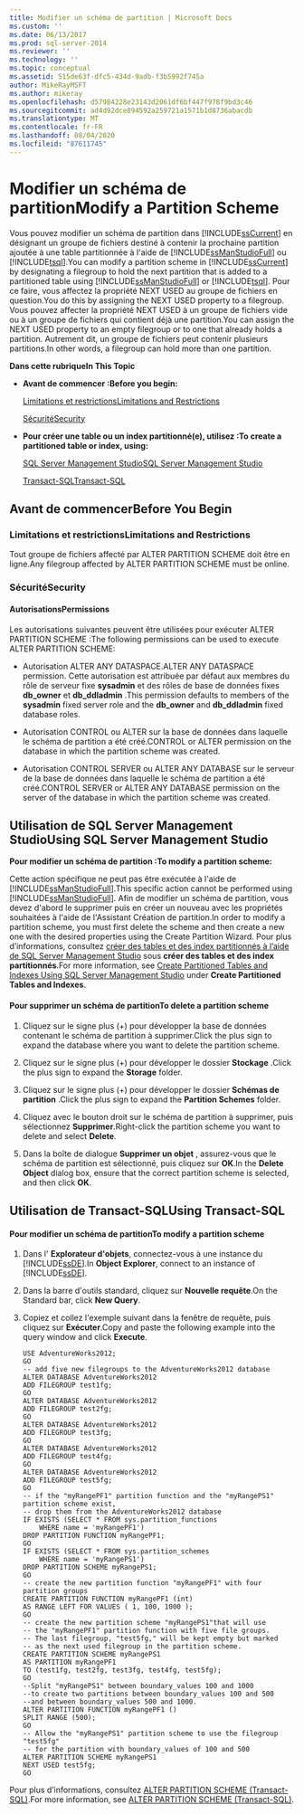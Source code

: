 ```yaml
---
title: Modifier un schéma de partition | Microsoft Docs
ms.custom: ''
ms.date: 06/13/2017
ms.prod: sql-server-2014
ms.reviewer: ''
ms.technology: ''
ms.topic: conceptual
ms.assetid: 515de63f-dfc5-434d-9adb-f3b5992f745a
author: MikeRayMSFT
ms.author: mikeray
ms.openlocfilehash: d57984228e23143d2061df6bf447f978f9bd3c46
ms.sourcegitcommit: ad4d92dce894592a259721a1571b1d8736abacdb
ms.translationtype: MT
ms.contentlocale: fr-FR
ms.lasthandoff: 08/04/2020
ms.locfileid: "87611745"
---
```

# <a name="modify-a-partition-scheme"></a><span data-ttu-id="13598-102">Modifier un schéma de partition</span><span class="sxs-lookup"><span data-stu-id="13598-102">Modify a Partition Scheme</span></span>
  <span data-ttu-id="13598-103">Vous pouvez modifier un schéma de partition dans [!INCLUDE[ssCurrent](../../includes/sscurrent-md.md)] en désignant un groupe de fichiers destiné à contenir la prochaine partition ajoutée à une table partitionnée à l'aide de [!INCLUDE[ssManStudioFull](../../includes/ssmanstudiofull-md.md)] ou [!INCLUDE[tsql](../../includes/tsql-md.md)].</span><span class="sxs-lookup"><span data-stu-id="13598-103">You can modify a partition scheme in [!INCLUDE[ssCurrent](../../includes/sscurrent-md.md)] by designating a filegroup to hold the next partition that is added to a partitioned table using [!INCLUDE[ssManStudioFull](../../includes/ssmanstudiofull-md.md)] or [!INCLUDE[tsql](../../includes/tsql-md.md)].</span></span> <span data-ttu-id="13598-104">Pour ce faire, vous affectez la propriété NEXT USED au groupe de fichiers en question.</span><span class="sxs-lookup"><span data-stu-id="13598-104">You do this by assigning the NEXT USED property to a filegroup.</span></span> <span data-ttu-id="13598-105">Vous pouvez affecter la propriété NEXT USED à un groupe de fichiers vide ou à un groupe de fichiers qui contient déjà une partition.</span><span class="sxs-lookup"><span data-stu-id="13598-105">You can assign the NEXT USED property to an empty filegroup or to one that already holds a partition.</span></span> <span data-ttu-id="13598-106">Autrement dit, un groupe de fichiers peut contenir plusieurs partitions.</span><span class="sxs-lookup"><span data-stu-id="13598-106">In other words, a filegroup can hold more than one partition.</span></span>  
  
 <span data-ttu-id="13598-107">**Dans cette rubrique**</span><span class="sxs-lookup"><span data-stu-id="13598-107">**In This Topic**</span></span>  
  
-   <span data-ttu-id="13598-108">**Avant de commencer :**</span><span class="sxs-lookup"><span data-stu-id="13598-108">**Before you begin:**</span></span>  
  
     [<span data-ttu-id="13598-109">Limitations et restrictions</span><span class="sxs-lookup"><span data-stu-id="13598-109">Limitations and Restrictions</span></span>](#Restrictions)  
  
     [<span data-ttu-id="13598-110">Sécurité</span><span class="sxs-lookup"><span data-stu-id="13598-110">Security</span></span>](#Security)  
  
-   <span data-ttu-id="13598-111">**Pour créer une table ou un index partitionné(e), utilisez :**</span><span class="sxs-lookup"><span data-stu-id="13598-111">**To create a partitioned table or index, using:**</span></span>  
  
     [<span data-ttu-id="13598-112">SQL Server Management Studio</span><span class="sxs-lookup"><span data-stu-id="13598-112">SQL Server Management Studio</span></span>](#SSMSProcedure)  
  
     [<span data-ttu-id="13598-113">Transact-SQL</span><span class="sxs-lookup"><span data-stu-id="13598-113">Transact-SQL</span></span>](#TsqlProcedure)  
  
##  <a name="before-you-begin"></a><a name="BeforeYouBegin"></a> <span data-ttu-id="13598-114">Avant de commencer</span><span class="sxs-lookup"><span data-stu-id="13598-114">Before You Begin</span></span>  
  
###  <a name="limitations-and-restrictions"></a><a name="Restrictions"></a> <span data-ttu-id="13598-115">Limitations et restrictions</span><span class="sxs-lookup"><span data-stu-id="13598-115">Limitations and Restrictions</span></span>  
 <span data-ttu-id="13598-116">Tout groupe de fichiers affecté par ALTER PARTITION SCHEME doit être en ligne.</span><span class="sxs-lookup"><span data-stu-id="13598-116">Any filegroup affected by ALTER PARTITION SCHEME must be online.</span></span>  
  
###  <a name="security"></a><a name="Security"></a> <span data-ttu-id="13598-117">Sécurité</span><span class="sxs-lookup"><span data-stu-id="13598-117">Security</span></span>  
  
####  <a name="permissions"></a><a name="Permissions"></a> <span data-ttu-id="13598-118">Autorisations</span><span class="sxs-lookup"><span data-stu-id="13598-118">Permissions</span></span>  
 <span data-ttu-id="13598-119">Les autorisations suivantes peuvent être utilisées pour exécuter ALTER PARTITION SCHEME :</span><span class="sxs-lookup"><span data-stu-id="13598-119">The following permissions can be used to execute ALTER PARTITION SCHEME:</span></span>  
  
-   <span data-ttu-id="13598-120">Autorisation ALTER ANY DATASPACE.</span><span class="sxs-lookup"><span data-stu-id="13598-120">ALTER ANY DATASPACE permission.</span></span> <span data-ttu-id="13598-121">Cette autorisation est attribuée par défaut aux membres du rôle de serveur fixe **sysadmin** et des rôles de base de données fixes **db_owner** et **db_ddladmin** .</span><span class="sxs-lookup"><span data-stu-id="13598-121">This permission defaults to members of the **sysadmin** fixed server role and the **db_owner** and **db_ddladmin** fixed database roles.</span></span>  
  
-   <span data-ttu-id="13598-122">Autorisation CONTROL ou ALTER sur la base de données dans laquelle le schéma de partition a été créé.</span><span class="sxs-lookup"><span data-stu-id="13598-122">CONTROL or ALTER permission on the database in which the partition scheme was created.</span></span>  
  
-   <span data-ttu-id="13598-123">Autorisation CONTROL SERVER ou ALTER ANY DATABASE sur le serveur de la base de données dans laquelle le schéma de partition a été créé.</span><span class="sxs-lookup"><span data-stu-id="13598-123">CONTROL SERVER or ALTER ANY DATABASE permission on the server of the database in which the partition scheme was created.</span></span>  
  
##  <a name="using-sql-server-management-studio"></a><a name="SSMSProcedure"></a> <span data-ttu-id="13598-124">Utilisation de SQL Server Management Studio</span><span class="sxs-lookup"><span data-stu-id="13598-124">Using SQL Server Management Studio</span></span>  
 <span data-ttu-id="13598-125">**Pour modifier un schéma de partition :**</span><span class="sxs-lookup"><span data-stu-id="13598-125">**To modify a partition scheme:**</span></span>  
  
 <span data-ttu-id="13598-126">Cette action spécifique ne peut pas être exécutée à l'aide de [!INCLUDE[ssManStudioFull](../../includes/ssmanstudiofull-md.md)].</span><span class="sxs-lookup"><span data-stu-id="13598-126">This specific action cannot be performed using [!INCLUDE[ssManStudioFull](../../includes/ssmanstudiofull-md.md)].</span></span> <span data-ttu-id="13598-127">Afin de modifier un schéma de partition, vous devez d'abord le supprimer puis en créer un nouveau avec les propriétés souhaitées à l'aide de l'Assistant Création de partition.</span><span class="sxs-lookup"><span data-stu-id="13598-127">In order to modify a partition scheme, you must first delete the scheme and then create a new one with the desired properties using the Create Partition Wizard.</span></span> <span data-ttu-id="13598-128">Pour plus d’informations, consultez [créer des tables et des index partitionnés à l’aide de SQL Server Management Studio](create-partitioned-tables-and-indexes.md#SSMSProcedure) sous **créer des tables et des index partitionnés**.</span><span class="sxs-lookup"><span data-stu-id="13598-128">For more information, see [Create Partitioned Tables and Indexes Using SQL Server Management Studio](create-partitioned-tables-and-indexes.md#SSMSProcedure) under **Create Partitioned Tables and Indexes**.</span></span>  
  
#### <a name="to-delete-a-partition-scheme"></a><span data-ttu-id="13598-129">Pour supprimer un schéma de partition</span><span class="sxs-lookup"><span data-stu-id="13598-129">To delete a partition scheme</span></span>  
  
1.  <span data-ttu-id="13598-130">Cliquez sur le signe plus (+) pour développer la base de données contenant le schéma de partition à supprimer.</span><span class="sxs-lookup"><span data-stu-id="13598-130">Click the plus sign to expand the database where you want to delete the partition scheme.</span></span>  
  
2.  <span data-ttu-id="13598-131">Cliquez sur le signe plus (+) pour développer le dossier **Stockage** .</span><span class="sxs-lookup"><span data-stu-id="13598-131">Click the plus sign to expand the **Storage** folder.</span></span>  
  
3.  <span data-ttu-id="13598-132">Cliquez sur le signe plus (+) pour développer le dossier **Schémas de partition** .</span><span class="sxs-lookup"><span data-stu-id="13598-132">Click the plus sign to expand the **Partition Schemes** folder.</span></span>  
  
4.  <span data-ttu-id="13598-133">Cliquez avec le bouton droit sur le schéma de partition à supprimer, puis sélectionnez **Supprimer**.</span><span class="sxs-lookup"><span data-stu-id="13598-133">Right-click the partition scheme you want to delete and select **Delete**.</span></span>  
  
5.  <span data-ttu-id="13598-134">Dans la boîte de dialogue **Supprimer un objet** , assurez-vous que le schéma de partition est sélectionné, puis cliquez sur **OK**.</span><span class="sxs-lookup"><span data-stu-id="13598-134">In the **Delete Object** dialog box, ensure that the correct partition scheme is selected, and then click **OK**.</span></span>  
  
##  <a name="using-transact-sql"></a><a name="TsqlProcedure"></a> <span data-ttu-id="13598-135">Utilisation de Transact-SQL</span><span class="sxs-lookup"><span data-stu-id="13598-135">Using Transact-SQL</span></span>  
  
#### <a name="to-modify-a-partition-scheme"></a><span data-ttu-id="13598-136">Pour modifier un schéma de partition</span><span class="sxs-lookup"><span data-stu-id="13598-136">To modify a partition scheme</span></span>  
  
1.  <span data-ttu-id="13598-137">Dans l' **Explorateur d'objets**, connectez-vous à une instance du [!INCLUDE[ssDE](../../includes/ssde-md.md)].</span><span class="sxs-lookup"><span data-stu-id="13598-137">In **Object Explorer**, connect to an instance of [!INCLUDE[ssDE](../../includes/ssde-md.md)].</span></span>  
  
2.  <span data-ttu-id="13598-138">Dans la barre d'outils standard, cliquez sur **Nouvelle requête**.</span><span class="sxs-lookup"><span data-stu-id="13598-138">On the Standard bar, click **New Query**.</span></span>  
  
3.  <span data-ttu-id="13598-139">Copiez et collez l'exemple suivant dans la fenêtre de requête, puis cliquez sur **Exécuter**.</span><span class="sxs-lookup"><span data-stu-id="13598-139">Copy and paste the following example into the query window and click **Execute**.</span></span>  
  
    ```  
    USE AdventureWorks2012;  
    GO  
    -- add five new filegroups to the AdventureWorks2012 database  
    ALTER DATABASE AdventureWorks2012  
    ADD FILEGROUP test1fg;  
    GO  
    ALTER DATABASE AdventureWorks2012  
    ADD FILEGROUP test2fg;  
    GO  
    ALTER DATABASE AdventureWorks2012  
    ADD FILEGROUP test3fg;  
    GO  
    ALTER DATABASE AdventureWorks2012  
    ADD FILEGROUP test4fg;  
    GO  
    ALTER DATABASE AdventureWorks2012  
    ADD FILEGROUP test5fg;  
    GO  
    -- if the "myRangePF1" partition function and the "myRangePS1" partition scheme exist,  
    -- drop them from the AdventureWorks2012 database  
    IF EXISTS (SELECT * FROM sys.partition_functions  
        WHERE name = 'myRangePF1')  
    DROP PARTITION FUNCTION myRangePF1;  
    GO  
    IF EXISTS (SELECT * FROM sys.partition_schemes  
        WHERE name = 'myRangePS1')  
    DROP PARTITION SCHEME myRangePS1;  
    GO  
    -- create the new partition function "myRangePF1" with four partition groups  
    CREATE PARTITION FUNCTION myRangePF1 (int)  
    AS RANGE LEFT FOR VALUES ( 1, 100, 1000 );  
    GO  
    -- create the new partition scheme "myRangePS1"that will use   
    -- the "myRangePF1" partition function with five file groups.  
    -- The last filegroup, "test5fg," will be kept empty but marked  
    -- as the next used filegroup in the partition scheme.  
    CREATE PARTITION SCHEME myRangePS1  
    AS PARTITION myRangePF1  
    TO (test1fg, test2fg, test3fg, test4fg, test5fg);  
    GO  
    --Split "myRangePS1" between boundary_values 100 and 1000  
    --to create two partitions between boundary_values 100 and 500  
    --and between boundary_values 500 and 1000.  
    ALTER PARTITION FUNCTION myRangePF1 ()  
    SPLIT RANGE (500);  
    GO  
    -- Allow the "myRangePS1" partition scheme to use the filegroup "test5fg"  
    -- for the partition with boundary_values of 100 and 500  
    ALTER PARTITION SCHEME myRangePS1  
    NEXT USED test5fg;  
    GO  
    ```  
  
 <span data-ttu-id="13598-140">Pour plus d’informations, consultez [ALTER PARTITION SCHEME &#40;Transact-SQL&#41;](/sql/t-sql/statements/alter-partition-scheme-transact-sql).</span><span class="sxs-lookup"><span data-stu-id="13598-140">For more information, see [ALTER PARTITION SCHEME &#40;Transact-SQL&#41;](/sql/t-sql/statements/alter-partition-scheme-transact-sql).</span></span>  
  
  
